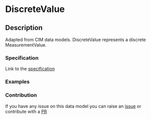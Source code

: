 # DiscreteValue

## Description 

Adapted from CIM data models. DiscreteValue represents a discrete MeasurementValue.
### Specification

Link to the [specification](https://smart-data-models.github.io/dataModel.EnergyCIM/DiscreteValue/doc/spec.md)
### Examples
### Contribution

 If you have any issue on this data model you can raise an [issue](https://github.com/smart-data-models/dataModel.EnergyCIM/issues)  or contribute with a [PR](https://github.com/smart-data-models/dataModel.EnergyCIM/pulls)